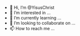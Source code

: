 - 👋 Hi, I’m @YisusChrist
- 👀 I’m interested in ...
- 🌱 I’m currently learning ...
- 💞️ I’m looking to collaborate on ...
- 📫 How to reach me ...

<!---
YisusChrist/YisusChrist is a ✨ special ✨ repository because its `README.md` (this file) appears on your GitHub profile.
You can click the Preview link to take a look at your changes.
--->
